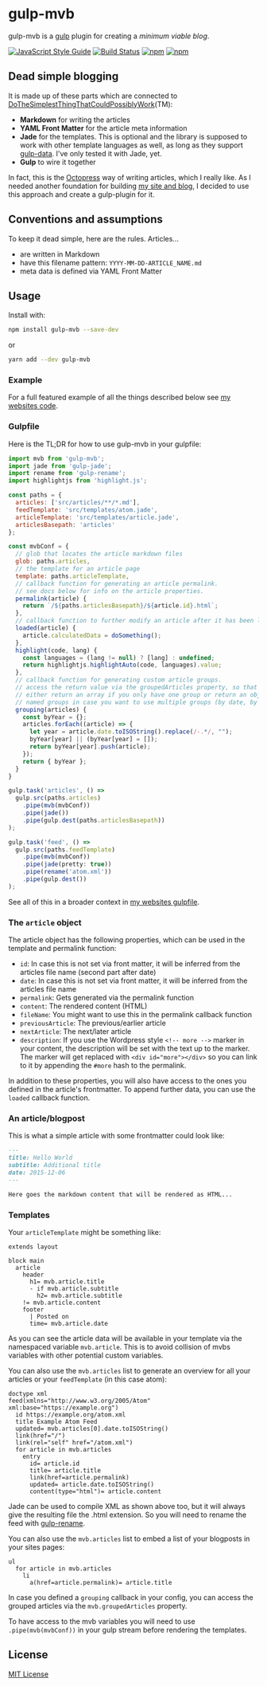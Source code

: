 # gulp-mvb

gulp-mvb is a [gulp](https://github.com/wearefractal/gulp) plugin for creating a *minimum viable blog*.

[![JavaScript Style Guide](https://img.shields.io/badge/code_style-standard-brightgreen.svg)](https://standardjs.com)
[![Build Status](https://travis-ci.org/dennisreimann/gulp-mvb.svg?branch=master)](https://travis-ci.org/dennisreimann/gulp-mvb)
[![npm](https://img.shields.io/npm/v/gulp-mvb.svg)](https://www.npmjs.com/package/gulp-mvb)
[![npm](https://img.shields.io/npm/dw/gulp-mvb.svg)](https://www.npmjs.com/package/gulp-mvb)

## Dead simple blogging

It is made up of these parts which are connected to [DoTheSimplestThingThatCouldPossiblyWork](http://c2.com/xp/DoTheSimplestThingThatCouldPossiblyWork.html)(TM):

- **Markdown** for writing the articles
- **YAML Front Matter** for the article meta information
- **Jade** for the templates.
  This is optional and the library is supposed to work with other template languages as well, as long as they support [gulp-data](https://www.npmjs.com/package/gulp-data).
  I've only tested it with Jade, yet.
- **Gulp** to wire it together

In fact, this is the [Octopress](http://octopress.org/) way of writing articles, which I really like.
As I needed another foundation for building [my site and blog](https://github.com/dennisreimann/website/), I decided to use this approach and create a gulp-plugin for it.

## Conventions and assumptions

To keep it dead simple, here are the rules.
Articles...

- are written in Markdown
- have this filename pattern: `YYYY-MM-DD-ARTICLE_NAME.md`
- meta data is defined via YAML Front Matter

## Usage

Install with:

```bash
npm install gulp-mvb --save-dev
```
or

```bash
yarn add --dev gulp-mvb
```

### Example

For a full featured example of all the things described below see [my websites code](https://github.com/dennisreimann/website/).

### Gulpfile

Here is the TL;DR for how to use gulp-mvb in your gulpfile:

```javascript
import mvb from 'gulp-mvb';
import jade from 'gulp-jade';
import rename from 'gulp-rename';
import highlightjs from 'highlight.js';

const paths = {
  articles: ['src/articles/**/*.md'],
  feedTemplate: 'src/templates/atom.jade',
  articleTemplate: 'src/templates/article.jade',
  articlesBasepath: 'articles'
};

const mvbConf = {
  // glob that locates the article markdown files
  glob: paths.articles,
  // the template for an article page
  template: paths.articleTemplate,
  // callback function for generating an article permalink.
  // see docs below for info on the article properties.
  permalink(article) {
    return `/${paths.articlesBasepath}/${article.id}.html`;
  },
  // callback function to further modify an article after it has been loaded.
  loaded(article) {
    article.calculatedData = doSomething();
  },
  highlight(code, lang) {
    const languages = (lang != null) ? [lang] : undefined;
    return highlightjs.highlightAuto(code, languages).value;
  },
  // callback function for generating custom article groups.
  // access the return value via the groupedArticles property, so that you can
  // either return an array if you only have one group or return an object with
  // named groups in case you want to use multiple groups (by date, by tag, ...)
  grouping(articles) {
    const byYear = {};
    articles.forEach((article) => {
      let year = article.date.toISOString().replace(/-.*/, "");
      byYear[year] || (byYear[year] = []);
      return byYear[year].push(article);
    });
    return { byYear };
  }
}

gulp.task('articles', () =>
  gulp.src(paths.articles)
    .pipe(mvb(mvbConf))
    .pipe(jade())
    .pipe(gulp.dest(paths.articlesBasepath))
);

gulp.task('feed', () =>
  gulp.src(paths.feedTemplate)
    .pipe(mvb(mvbConf))
    .pipe(jade(pretty: true))
    .pipe(rename('atom.xml'))
    .pipe(gulp.dest())
);
```

See all of this in a broader context in [my websites gulpfile](https://github.com/dennisreimann/website/blob/master/gulpfile.babel.js).

### The `article` object

The article object has the following properties, which can be used in the template and permalink function:

- `id`: In case this is not set via front matter, it will be inferred from the articles file name (second part after date)
- `date`: In case this is not set via front matter, it will be inferred from the articles file name
- `permalink`: Gets generated via the permalink function
- `content`: The rendered content (HTML)
- `fileName`: You might want to use this in the permalink callback function
- `previousArticle`: The previous/earlier article
- `nextArticle`: The next/later article
- `description`: If you use the Wordpress style `<!-- more -->` marker in your content, the description will be set with the text up to the marker. The marker will get replaced with `<div id="more"></div>` so you can link to it by appending the `#more` hash to the permalink.

In addition to these properties, you will also have access to the ones you defined in the article's frontmatter.
To append further data, you can use the `loaded` callback function.

### An article/blogpost

This is what a simple article with some frontmatter could look like:

```markdown
---
title: Hello World
subtitle: Additional title
date: 2015-12-06
---

Here goes the markdown content that will be rendered as HTML...
```

### Templates

Your `articleTemplate` might be something like:

```jade
extends layout

block main
  article
    header
      h1= mvb.article.title
      - if mvb.article.subtitle
        h2= mvb.article.subtitle
    != mvb.article.content
    footer
      | Posted on
      time= mvb.article.date
```

As you can see the article data will be available in your template via the namespaced variable `mvb.article`.
This is to avoid collision of mvbs variables with other potential custom variables.

You can also use the `mvb.articles` list to generate an overview for all your articles or your `feedTemplate` (in this case atom):

```jade
doctype xml
feed(xmlns="http://www.w3.org/2005/Atom" xml:base="https://example.org")
  id https://example.org/atom.xml
  title Example Atom Feed
  updated= mvb.articles[0].date.toISOString()
  link(href="/")
  link(rel="self" href="/atom.xml")
  for article in mvb.articles
    entry
      id= article.id
      title= article.title
      link(href=article.permalink)
      updated= article.date.toISOString()
      content(type="html")= article.content
```

Jade can be used to compile XML as shown above too, but it will always give the resulting file the .html extension.
So you will need to rename the feed with [gulp-rename](https://www.npmjs.com/package/gulp-rename).

You can also use the `mvb.articles` list to embed a list of your blogposts in your sites pages:

```jade
ul
  for article in mvb.articles
    li
      a(href=article.permalink)= article.title
```

In case you defined a `grouping` callback in your config, you can access the grouped articles via the `mvb.groupedArticles` property.

To have access to the mvb variables you will need to use `.pipe(mvb(mvbConf))` in your gulp stream before rendering the templates.

## License

[MIT License](http://en.wikipedia.org/wiki/MIT_License)
